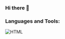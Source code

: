 ### Hi there 👋

### Languages and Tools:
![HTML](https://img.shields.io/badge/-HTML-E24D2D?style=for-the-badge&logo=html)

